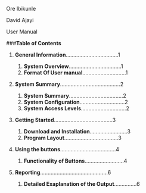 Ore Ibikunle

David Ajayi

User Manual

###**Table of Contents**
1. **General Information**...................................1
    1. **System Overview**...................................1
    2. **Format Of User manual**.............................1

2. **System Summary**........................................2
    1. **System Summary**....................................2
    2. **System Configuration**..............................2
    3. **System Access Levels**..............................2

3. **Getting Started**.......................................3
    1. **Download and Installation**.........................3
    2. **Program Layout**....................................3

4. **Using the buttons**.....................................4
    1. **Functionality of Buttons**..........................4

5. **Reporting**.............................................6
    1. **Detailed Exaplanation of the Output**...............6



